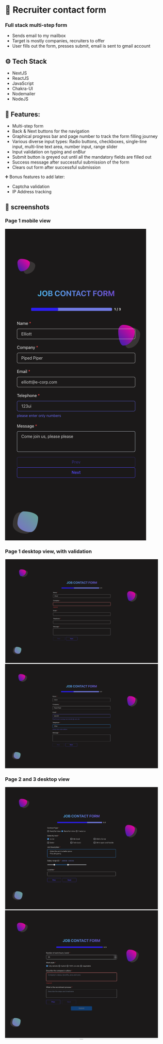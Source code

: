# 👔 Recruiter contact form

### Full stack multi-step form

- Sends email to my mailbox
- Target is mostly companies, recruiters to offer
- User fills out the form, presses submit, email is sent to gmail account

## ⚙️ Tech Stack

- NextJS
- ReactJS
- JavaScript
- Chakra-UI
- Nodemailer
- NodeJS

## 🔺 Features:

- Multi-step form
- Back & Next buttons for the navigation
- Graphical progress bar and page number to track the form filling journey
- Various diverse input types: Radio buttons, checkboxes, single-line input, multi-line text area, number input, range slider
- Input validation on typing and onBlur
- Submit button is greyed out until all the mandatory fields are filled out
- Success message after successful submission of the form
- Clears out form after successful submission

➕ Bonus features to add later:

- Captcha validation
- IP Address tracking

## 📸 screenshots

### Page 1 mobile view

![Alt text](Screenshots/page1_mobile_view.png)

### Page 1 desktop view, with validation

![Alt text](Screenshots/page1_with_valid.png)
![Alt text](Screenshots/page1_with_valid2.png)

### Page 2 and 3 desktop view

![Alt text](Screenshots/page2_desktop_view.png)
![Alt text](Screenshots/page3_desktop_view.png)
